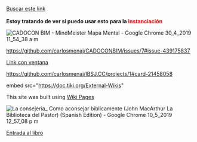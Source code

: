  <a href="http://www.quisqueyabiz.com/wiki/tiki-index.php?page=ADMINISTRACI%C3%93N+DEL+CGS">Buscar este link</a><br />
<br />
<strong>Estoy tratando de ver si puedo usar esto para la<span style="color:#FF0000;"> instanciaci&oacute;n</span></strong>

![CADOCON BIM - MindMeister Mapa Mental - Google Chrome 30_4_2019 11_54_38 a  m](https://user-images.githubusercontent.com/44502116/56975507-f5f30680-6b3e-11e9-85ad-210eb94e0317.png)

https://github.com/carlosmenaj/CADOCONBIM/issues/7#issue-439175837

<a href="https://github.com/carlosmenaj/CADOCONBIM/issues/7" target="_blank">Link con ventana</a>

https://github.com/carlosmenaj/IBSJ.CC/projects/1#card-21458058

 
embed src="https://doc.tiki.org/External-Wikis"

This site was built using [Wiki Pages](http://www.quisqueyabiz.com/wiki/tiki-index.php?page=entrando)

![La consejeria_ Como aconsejar biblicamente (John MacArthur La Biblioteca del Pastor) (Spanish Edition) - Google Chrome 10_5_2019 12_57_08 p  m](https://user-images.githubusercontent.com/44502116/57543823-74139200-7323-11e9-91b6-abd89496686d.png)

[Entrada al libro](http://www.elolivo.net/LIBROS/MacArthur-LaConsejeria.pdf)


